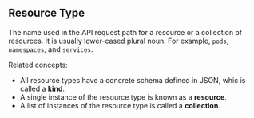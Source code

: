 ## Resource Type

The name used in the API request path for a resource or a collection of
resources. It is usually lower-cased plural noun. For example, `pods`,
`namespaces`, and `services`.

Related concepts:

- All resource types have a concrete schema defined in JSON, whic is called a
  **kind**.
- A single instance of the resource type is known as a **resource**.
- A list of instances of the resource type is called a **collection**.

